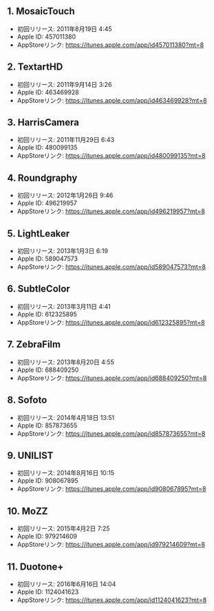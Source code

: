 ## 1. MosaicTouch
 - 初回リリース: 2011年8月19日 4:45
 - Apple ID: 457011380
 - AppStoreリンク: https://itunes.apple.com/app/id457011380?mt=8

## 2. TextartHD
 - 初回リリース: 2011年9月14日 3:26
 - Apple ID: 463469928
 - AppStoreリンク: https://itunes.apple.com/app/id463469928?mt=8

## 3. HarrisCamera
 - 初回リリース: 2011年11月29日 6:43
 - Apple ID: 480099135
 - AppStoreリンク: https://itunes.apple.com/app/id480099135?mt=8

## 4. Roundgraphy
 - 初回リリース: 2012年1月26日 9:46
 - Apple ID: 496219957
 - AppStoreリンク: https://itunes.apple.com/app/id496219957?mt=8

## 5. LightLeaker
 - 初回リリース: 2013年1月3日 6:19
 - Apple ID: 589047573
 - AppStoreリンク: https://itunes.apple.com/app/id589047573?mt=8
 
## 6. SubtleColor
 - 初回リリース: 2013年3月11日 4:41
 - Apple ID: 612325895
 - AppStoreリンク: https://itunes.apple.com/app/id612325895?mt=8
 
## 7. ZebraFilm
 - 初回リリース: 2013年8月20日 4:55
 - Apple ID: 688409250
 - AppStoreリンク: https://itunes.apple.com/app/id688409250?mt=8

## 8. Sofoto
 - 初回リリース: 2014年4月18日 13:51
 - Apple ID: 857873655
 - AppStoreリンク: https://itunes.apple.com/app/id857873655?mt=8

## 9. UNILIST
 - 初回リリース: 2014年8月16日 10:15
 - Apple ID: 908067895
 - AppStoreリンク: https://itunes.apple.com/app/id908067895?mt=8
 
## 10. MoZZ
 - 初回リリース: 2015年4月2日 7:25
 - Apple ID: 979214609
 - AppStoreリンク: https://itunes.apple.com/app/id979214609?mt=8

## 11. Duotone+
 - 初回リリース: 2016年6月16日 14:04
 - Apple ID: 1124041623
 - AppStoreリンク: https://itunes.apple.com/app/id1124041623?mt=8




